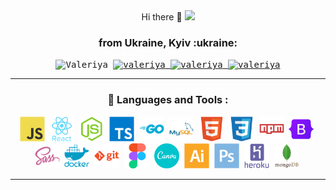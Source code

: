 <div id="header" align="center">
  Hi there 👋
  <img src="https://media.giphy.com/media/EOmYN5kVP3W2Lyn6dx/giphy.gif" width="100"/>
</div>
<h3 align="center">from Ukraine, Kyiv  :ukraine: </h3>

<p align="center">
<kbd>
  <a>
    <img src="https://komarev.com/ghpvc/?username=Valerita29&style=for-the-badge&color=007b1f&label=My+Profile+Views" alt="Valeriya"/>
  </a>
 <a href="http://linkedin.com/in/valeriya-b-465399271" target="_blank">
  <img src="https://img.shields.io/badge/LinkedIn-0077B5?style=for-the-badge&logo=linkedin&logoColor=white" alt="valeriya"/>
 </a>
  <a href="https://instagram.com/valeri_yaa?utm_source=qr" target="_blank">
  <img src="https://img.shields.io/badge/Instagram-fe4164?style=for-the-badge&logo=instagram&logoColor=white" alt="valeriya" />
 </a> 
  <a href="https://www.facebook.com/profile.php?id=100004847050712" target="_blank">
  <img src="https://img.shields.io/badge/Facebook-20BEFF?&style=for-the-badge&logo=facebook&logoColor=white" alt="valeriya"  />
  </a> 
</kbd>
</p>

---

<div align="center">

### 🥇 Languages and Tools :
<div>
  <img src="https://github.com/devicons/devicon/blob/master/icons/javascript/javascript-original.svg" title="JavaScript" alt="JavaScript" width="40" height="40"/>&nbsp;
  <img src="https://github.com/devicons/devicon/blob/master/icons/react/react-original-wordmark.svg" title="React" alt="React" width="40" height="40"/>&nbsp;
  <img src="https://raw.githubusercontent.com/devicons/devicon/55609aa5bd817ff167afce0d965585c92040787a/icons/nodejs/nodejs-original.svg" title="NodeJS" **alt="NodeJS" width="40" height="40"/>&nbsp;
  <img src="https://github.com/devicons/devicon/blob/master/icons/typescript/typescript-original.svg" title="TypeScript" **alt="TypeScript" width="40" height="40"/>&nbsp;
  <img src="https://github.com/devicons/devicon/blob/master/icons/go/go-original-wordmark.svg" title="Go" **alt="Go" width="40" height="40"/>&nbsp;
  <img src="https://github.com/devicons/devicon/blob/master/icons/mysql/mysql-original-wordmark.svg" title="MySQL" **alt="MySQL" width="40" height="40"/>&nbsp;
  <img src="https://github.com/devicons/devicon/blob/master/icons/html5/html5-original.svg" title="HTML5" alt="HTML" width="40" height="40"/>&nbsp;
  <img src="https://github.com/devicons/devicon/blob/master/icons/css3/css3-original.svg"  title="CSS3" alt="CSS" width="40" height="40"/>&nbsp;
  <img src="https://github.com/devicons/devicon/blob/master/icons/npm/npm-original-wordmark.svg" title="NPM" **alt="NPM" width="40" height="40"/>&nbsp;
  <img src="https://github.com/devicons/devicon/blob/master/icons/bootstrap/bootstrap-original.svg" title="Bootstrap" alt="Bootstrap" width="40" height="40"/>&nbsp;
  <img src="https://github.com/devicons/devicon/blob/master/icons/sass/sass-original.svg" title="Sass" **alt="Sass" width="40" height="40"/>&nbsp;
  <img src="https://github.com/devicons/devicon/blob/master/icons/docker/docker-plain-wordmark.svg" title="Docker" **alt="Docker" width="40" height="40"/>&nbsp;
  <img src="https://github.com/devicons/devicon/blob/master/icons/git/git-plain-wordmark.svg" title="Git" **alt="Git" width="40" height="40"/>&nbsp;
  <img src="https://github.com/devicons/devicon/blob/master/icons/figma/figma-original.svg" title="Figma" **alt="Figma" width="40" height="40"/>&nbsp;
  <img src="https://github.com/devicons/devicon/blob/master/icons/canva/canva-original.svg" title="Canva" **alt="Canva" width="40" height="40"/>&nbsp;
  <img src="https://github.com/devicons/devicon/blob/master/icons/illustrator/illustrator-plain.svg" title="Adobe Illustrator" **alt="Adobe Illustrator" width="40" height="40"/>&nbsp;
  <img src="https://github.com/devicons/devicon/blob/master/icons/photoshop/photoshop-plain.svg" title="Adobe Photoshop" **alt="Adobe Photoshop" width="40" height="40"/>&nbsp;
  <img src="https://github.com/devicons/devicon/blob/master/icons/heroku/heroku-plain-wordmark.svg" title="Heroku" **alt="Heroku" width="40" height="40"/>&nbsp;
  <img src="https://github.com/devicons/devicon/blob/master/icons/mongodb/mongodb-original-wordmark.svg" title="Mongodb" **alt="Mongodb" width="40" height="40"/>&nbsp;
</div>

---
<!--

### 📊 My Stats :
![Top Langs](https://github-readme-stats.vercel.app/api/top-langs/?username=Stloz&layout=compact&theme=shadow_green&hide_border=true&text_color=fff)
[![GitHub Streak](https://streak-stats.demolab.com?user=Stloz&theme=shadow-green&hide_border=true&border_radius=20&fire=FF2A00&ring=FF8700&sideNums=D2D2D2&background=0E1116)](https://git.io/streak-stats)

---

<details>
   <summary><h3>↕️Expand for more! :four_leaf_clover: Amazing things are near...</h3></summary>
<img src="https://media.giphy.com/media/v1.Y2lkPTc5MGI3NjExMTk3eThvdHNuM2RsZDYxOTJwY3J5NGxuZnh1bDMyd2Fub2Rvem1jMSZlcD12MV9pbnRlcm5hbF9naWZfYnlfaWQmY3Q9Zw/f3iwJFOVOwuy7K6FFw/giphy.gif" width="600"/>
<h4>Coming as soon as possible...</h4>
</details>


<!--
 <h2> 👨🏻‍💻 &nbsp;A Little Bit About Myself</h2>

```yaml
name: Valeriya Bielichenko
located_in: Kyiv, Ukraine
current_job: I am changing my professional direction
dream_job: Full Stack Developer 
education:
  [
    "Developer and seamstress",
    "Master of Tourism Business Management",
    "Bachelor of Tourism Business Management",
  ]

about me:
[
    I'm a Full Stack developer.
    Extensive technical skills in JavaScript, React, Node.js, and GIT have allowed me to create great
    projects that could make people's lives easier and more comfortable. As well as soS skills developed from contribuTng to team projects, a8ending IT school, and working on my own projects.
    I believe my experience helps businesses become more efficient and provides a great user experience for product users.
    I am excited to join an IT company where I can apply my knowledge and experience to help the company grow and drive my personal career growth.
    Let's work together to bring our ideas to life!
]
company: itcprof

fields_of_interests:
  [
    "Web Development",
    "Data Science",
    "Machine Learning",
    "UI/UX",
    "Game Development",
    "DevOps",
  ]
technical_background:
  [
    "DevOps Solutions Architect",
    "Intern - Data Science & Machine Learning in Python",
    "Intern - Internet Of Things",
    "Intern - VLSI and FPGA Implementation",
  ]
  
currently_learning: ["Docker, Kubernetes and React Native"]
hobbies: ["Coding", "Workout", "Art", "Music"]
```
-->

